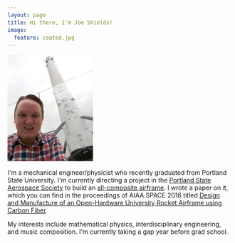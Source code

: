 ```yaml
---
layout: page
title: Hi there, I'm Joe Shields!
image:
  feature: coated.jpg
---
```


![Me](/assets/img/face.jpg)

I'm a mechanical engineer/physicist who recently graduated from Portland State University.
I'm currently directing a project in the [Portland State Aerospace Society](http://psas.pdx.edu/) to build an [all-composite airframe](https://github.com/psas/lv3.0-airframe).
I wrote a paper on it, which you can find in the proceedings of AIAA SPACE 2016 titled [Design and Manufacture of an Open-Hardware University Rocket Airframe using Carbon Fiber](http://arc.aiaa.org/doi/pdf/10.2514/6.2016-5365).

My interests include mathematical physics, interdisciplinary engineering, and music composition. I'm currently taking a gap year before grad school.
